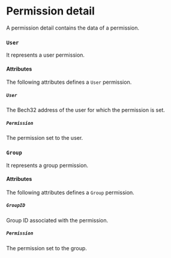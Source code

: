 # Permission detail
A permission detail contains the data of a permission.

### `User`
It represents a user permission.

#### Attributes
The following attributes defines a `User` permission.

##### `User`
The Bech32 address of the user for which the permission is set.

##### `Permission`
The permission set to the user.

### `Group`
It represents a group permission.

#### Attributes
The following attributes defines a `Group` permission.

##### `GroupID`
Group ID associated with the permission.

##### `Permission`
The permission set to the group.